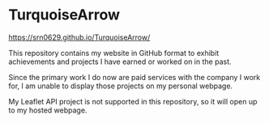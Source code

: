 # TurquoiseArrow

https://srn0629.github.io/TurquoiseArrow/

This repository contains my website in GitHub format to exhibit achievements and projects I have earned or worked on in the past.

Since the primary work I do now are paid services with the company I work for, I am unable to display those projects on my personal webpage. 

My Leaflet API project is not supported in this repository, so it will open up to my hosted webpage. 
